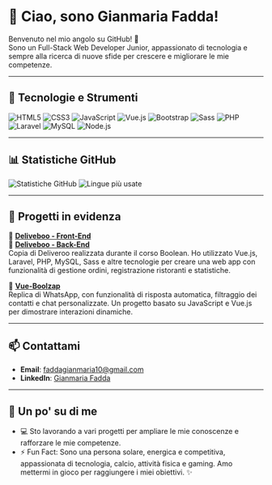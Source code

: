 # 👋 Ciao, sono Gianmaria Fadda!

Benvenuto nel mio angolo su GitHub! 🚀  
Sono un Full-Stack Web Developer Junior, appassionato di tecnologia e sempre alla ricerca di nuove sfide per crescere e migliorare le mie competenze.

---

## 🚀 Tecnologie e Strumenti

![HTML5](https://img.shields.io/badge/HTML5-E34F26?style=for-the-badge&logo=html5&logoColor=white)
![CSS3](https://img.shields.io/badge/CSS3-1572B6?style=for-the-badge&logo=css3&logoColor=white)
![JavaScript](https://img.shields.io/badge/JavaScript-F7DF1E?style=for-the-badge&logo=javascript&logoColor=black)
![Vue.js](https://img.shields.io/badge/Vue.js-42B883?style=for-the-badge&logo=vue.js&logoColor=white)
![Bootstrap](https://img.shields.io/badge/Bootstrap-563D7C?style=for-the-badge&logo=bootstrap&logoColor=white)
![Sass](https://img.shields.io/badge/Sass-CC6699?style=for-the-badge&logo=sass&logoColor=white)
![PHP](https://img.shields.io/badge/PHP-777BB4?style=for-the-badge&logo=php&logoColor=white)
![Laravel](https://img.shields.io/badge/Laravel-FF2D20?style=for-the-badge&logo=laravel&logoColor=white)
![MySQL](https://img.shields.io/badge/MySQL-4479A1?style=for-the-badge&logo=mysql&logoColor=white)
![Node.js](https://img.shields.io/badge/Node.js-339933?style=for-the-badge&logo=node.js&logoColor=white)

---

## 📊 Statistiche GitHub

![Statistiche GitHub](https://github-readme-stats.vercel.app/api?username=gianmaria-fadda&show_icons=true&theme=radical)
![Lingue più usate](https://github-readme-stats.vercel.app/api/top-langs/?username=gianmaria-fadda&layout=compact&theme=radical)

---

## 🌟 Progetti in evidenza

📌 **[Deliveboo - Front-End](https://github.com/gianmaria-fadda/front-end-deliveboo)** <br>
📌 **[Deliveboo - Back-End](https://github.com/theguffs/team4-deliveboo)** <br>
Copia di Deliveroo realizzata durante il corso Boolean. Ho utilizzato Vue.js, Laravel, PHP, MySQL, Sass e altre tecnologie per creare una web app con funzionalità di gestione ordini, registrazione ristoranti e statistiche.

📌 **[Vue-Boolzap](https://github.com/gianmaria-fadda/vue-boolzapp)**  
Replica di WhatsApp, con funzionalità di risposta automatica, filtraggio dei contatti e chat personalizzate. Un progetto basato su JavaScript e Vue.js per dimostrare interazioni dinamiche.

---

## 📫 Contattami

- **Email**: [faddagianmaria10@gmail.com](mailto:faddagianmaria10@gmail.com)  
- **LinkedIn**: [Gianmaria Fadda](http://www.linkedin.com/in/gianmaria-fadda-860834272)

---

## 🌱 Un po' su di me

- 💻 Sto lavorando a vari progetti per ampliare le mie conoscenze e rafforzare le mie competenze.  
- ⚡ Fun Fact: Sono una persona solare, energica e competitiva, appassionata di tecnologia, calcio, attività fisica e gaming. Amo mettermi in gioco per raggiungere i miei obiettivi. ✨

